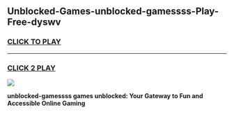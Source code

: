 
## Unblocked-Games-unblocked-gamessss-Play-Free-dyswv
<h3>
<a href="https://premium76.site?title=unblocked-gamessss&ref=12A">CLICK TO PLAY</a></h3>
<hr>

<h3>
<a href="https://premium76.site?title=unblocked-gamessss&ref=12A">CLICK 2 PLAY</a>
  
</h3>

<a href="https://premium76.site?title=unblocked-gamessss&ref=12A"><img src="https://clearcache.store/games.png"></a>


**unblocked-gamessss games unblocked: Your Gateway to Fun and Accessible Online Gaming**
